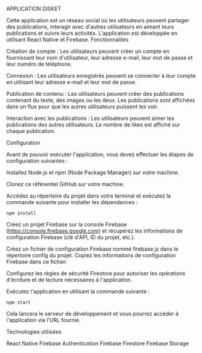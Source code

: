 APPLICATION DISKET

Cette application est un réseau social où les utilisateurs peuvent partager des publications, interagir avec d'autres utilisateurs en aimant leurs publications et suivre leurs activités. L'application est développée en utilisant React Native et Firebase.
Fonctionnalités

Création de compte : Les utilisateurs peuvent créer un compte en fournissant leur nom d'utilisateur, leur adresse e-mail, leur mot de passe et leur numéro de téléphone.

Connexion : Les utilisateurs enregistrés peuvent se connecter à leur compte en utilisant leur adresse e-mail et leur mot de passe.

Publication de contenu : Les utilisateurs peuvent créer des publications contenant du texte, des images ou les deux. Les publications sont affichées dans un flux pour que les autres utilisateurs puissent les voir.

Interaction avec les publications : Les utilisateurs peuvent aimer les publications des autres utilisateurs. Le nombre de likes est affiché sur chaque publication.

Configuration

Avant de pouvoir exécuter l'application, vous devez effectuer les étapes de configuration suivantes :

Installez Node.js et npm (Node Package Manager) sur votre machine.

Clonez ce référentiel GitHub sur votre machine.

Accédez au répertoire du projet dans votre terminal et exécutez la commande suivante pour installer les dépendances :

    npm install

Créez un projet Firebase sur la console Firebase (https://console.firebase.google.com) et récupérez les informations de configuration Firebase (clé d'API, ID du projet, etc.).

Créez un fichier de configuration Firebase nommé firebase.js dans le répertoire config du projet. Copiez les informations de configuration Firebase dans ce fichier.

Configurez les règles de sécurité Firestore pour autoriser les opérations d'écriture et de lecture nécessaires à l'application.

Exécutez l'application en utilisant la commande suivante :

    npm start

Cela lancera le serveur de développement et vous pourrez accéder à l'application via l'URL fournie.

Technologies utilisées

React Native
Firebase Authentication
Firebase Firestore
Firebase Storage
